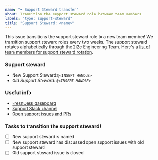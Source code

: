 ```yaml
---
name: "➡️ Support Steward transfer"
about: Transition the support steward role between team members.
labels: "type: support-steward"
title: "Support Steward: <name>"
---
```


This issue transitions the support steward role to a new team member!
We transition support steward roles every two weeks.
The support steward rotates alphabetically through the 2i2c Engineering Team. Here's a [list of team members for support steward rotation](https://team-compass.2i2c.org/en/latest/about/team.html#open-infrastructure-team).

### Support steward

- New Support Steward:`@<INSERT HANDLE>`
- _Old Support Steward: `@<INSERT HANDLE>`_

### Useful info

- [FreshDesk dashboard](https://2i2c.freshdesk.com/a/)
- [Support Slack channel](https://2i2c.slack.com/archives/C028WU9PFBN)
- [Open support issues and PRs](https://github.com/search?q=org%3A2i2c-org+label%3Asupport+is%3Aopen)

### Tasks to transition the support steward!

- [ ] New support steward is named
- [ ] New support steward has discussed open support issues with old support steward
- [ ] Old support steward issue is closed
